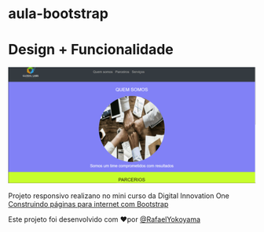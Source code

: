 # aula-bootstrap



<h1> Design + Funcionalidade
  
  </h1>
  
  ![](https://github.com/Rafael-Yokoyama/aula-bootstrap/blob/main/gif.foto.gif)
  
  
  
  

Projeto responsivo realizano no mini curso da  Digital Innovation One   <a href="https://web.digitalinnovation.one/browse"> Construindo páginas para internet com Bootstrap</a> 


Este projeto foi desenvolvido com ❤️por  <a href="https://github.com/Rafael-Yokoyama"> @RafaelYokoyama</a> 
